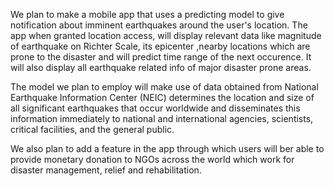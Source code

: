 We plan to make a mobile app that uses a predicting model to give notification about imminent earthquakes around the user's location. The app when granted location access, will display relevant data like magnitude of earthquake on Richter Scale, its epicenter ,nearby locations which are prone to the disaster and will predict time range of the next occurence. It will also display all earthquake related info of major disaster prone areas. 
 
The model we plan to employ will make use of data obtained from National Earthquake Information Center (NEIC) determines the location and size of all significant earthquakes that occur worldwide and disseminates this information immediately to national and international agencies, scientists, critical facilities, and the general public. 

We also plan to add a feature in the app through which users will ber able to provide monetary donation to NGOs across the world which work for disaster management, relief and rehabilitation.
